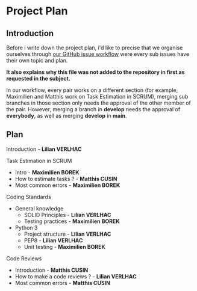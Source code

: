 # Project Plan

## Introduction

Before i write down the project plan, i'd like to precise that we organise ourselves through [our GitHub issue workflow](https://github.com/Harmos274/SQA-Assignment/issues/1) were every sub issues have their own topic and plan. 

**It also explains why this file was not added to the repository in first as requested in the subject.**

In our workflow, every pair works on a different section (for example, Maximilien and Matthis work on Task Estimation in SCRUM), merging sub branches in those section only needs the approval of the other member of the pair. However, merging a branch in **develop** needs the approval of **everybody**, as well as merging **develop** in **main**.

## Plan

Introduction - **Lilian VERLHAC**

Task Estimation in SCRUM
  - Intro - **Maximilien BOREK**
  - How to estimate tasks ? - **Matthis CUSIN**
  - Most common errors - **Maximilien BOREK**

Coding Standards
  - General knowledge
    - SOLID Principles - **Lilian VERLHAC**
    - Testing practices - **Maximilien BOREK**
  - Python 3
    - Project structure - **Lilian VERLHAC**
    - PEP8 - **Lilian VERLHAC**
    - Unit testing - **Maximilien BOREK**

Code Reviews
  - Introduction - **Matthis CUSIN**
  - How to make a code reviews ? - **Lilian VERLHAC**
  - Most common errors - **Matthis CUSIN**

